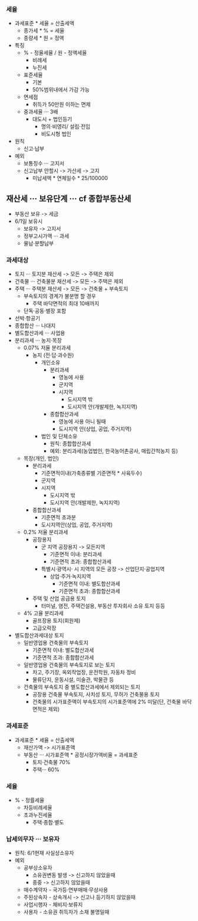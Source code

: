 ### 세율
- 과세표준 * 세율 = 산출세액
    - 종가세 * % = 세율
    - 종량세 * 원 = 정액
- 특징
    - % - 정율세율 / 원 - 정액세율
        - 비례세
        - 누진세
    - 표준세율 
        - 기본
        - 50%범위내에서 가감 가능
    - 면세점 
        - 취득가 50만원 이하는 면제
    - 중과세율 ··· 3배
        - 대도시 + 법인등기
            - 명의·비영리/ 설립·전입
            - 비도시형 법인
- 원칙
    - 신고·납부
- 예외
    - 보통징수 ··· 고지서
    - 신고납부 안할시 -> 가산세 -> 고지
        - 미납세액 * 연체일수 * 25/100000

## 재산세 ··· 보유단계 ··· cf 종합부동산세
- 부동산 보유 -> 세금
- 6/1일 보유시
    - 보유자 -> 고지서
    - 정부고시가액 ··· 과세
    - 물납·분할납부
### 과세대상
- 토지 ··· 토지분 재산세 -> 모든 -> 주택은 제외
- 건축물 ··· 건축물분 재산세 -> 모든 -> 주택은 제외
- 주택 ··· 주택분 재산세 -> 모든 -> 건축물 + 부속토지
    - 부속토지의 경계가 불분명 할 경우
        - 주택 바닥면적의 최대 10배까지
    - 단독·공동·별장 포함
- 선박·항공기
- 종합합산 ··· 나대지
- 별도합산과세 ··· 사업용
- 분리과세 ··· 농지·목장
    - 0.07% 저율 분리과세
        - 농지 (전·답·과수원)
            - 개인소유
                - 분리과세
                    - 영농에 사용
                    - 군지역
                    - 시지역
                        - 도시지역 밖
                        - 도시지역 안(개발제한, 녹지지역)
                - 종합합산과세
                    - 영농에 사용 아니 될때
                    - 도시지역 안(상업, 공업, 주거지역)
            - 법인 및 단체소유
                - 원칙: 종합합산과세
                - 예외: 분리과세(농업법인, 한국농어촌공사, 매립간척농지 등)
    - 목장(개인, 법인)
        - 분리과세
            - 기준면적이내(가축종류별 기준면적 * 사육두수)
            - 군지역
            - 시지역
                - 도시지역 밖
                - 도시지역 안(개발제한, 녹지지역)
        - 종합합산과세
            - 기준면적 초과분
            - 도시지역안(상업, 공업, 주거지역)
    - 0.2% 저율 분리과세
        - 공장용지
            - 군 지역 공장용지 -> 모든지역
                - 기준면적 이내: 분리과세
                - 기준면적 초과: 종합합산과세
            - 특별시·광역시· 시 지역의 모든 공장 -> 산업단지·공업지역
                - 상업·주거·녹지지역 
                    - 기준면적 이내: 별도합산과세
                    - 기준면적 초과: 종합합산과세
        - 주택 및 산업 공급용 토지
            - 터미널, 염전, 주택건설용, 부동산 투자회사 소유 토지 등등
    - 4% 고율 분리과세
        - 골프장용 토지(회원제)
        - 고급오락장
- 별도합산과세대상 토지
    - 일반영업용 건축물의 부속토지
        - 기준면적 이내: 별도합산과세
        - 기준면적 초과: 종합합산과세
    - 일반영업용 건축물의 부속토지로 보는 토지
        - 차고, 주기장, 옥외작업장, 운전학원, 자동차 정비
        - 물류단지, 운동시설, 미술관, 박물관 등
    - 건축물의 부속토지 중 별도합산과세에서 제외되는 토지
        - 공장용 건축물 부속토지, 사치성 토지, 무허가 건축물용 토지
        - 건축물의 시가표준액이 부속토지의 시가표준액에 2% 미달(단, 건축물 바닥면적은 제외) 

### 과세표준
- 과세표준 * 세율 = 산출세액
    - 재산가액 -> 시가표준액
    - 부동산 ··· 시가표준액 * 공정시장가액비율 = 과세표준
        - 토지·건축물 70%
        - 주택··· 60%
### 세율
- % - 정률세율
    - 차등비례세율
    - 초과누진세율
        - 주택·종합·별도
### 납세의무자 ··· 보유자
- 원칙: 6/1현재 사실상소유자
- 예외
    - 공부상소유자
        - 소유권변동 발생 -> 신고하지 않았을때
        - 종중 -> 신고하지 않았을때
    - 매수계약자 - 국가등·연부매매·무상사용
    - 주된상속자 - 상속개시 -> 신고나 등기하지 않았을때
    - 사업시행자 - 체비지·보류지
    - 사용자 - 소유권 취득자가 소재 불명일때 